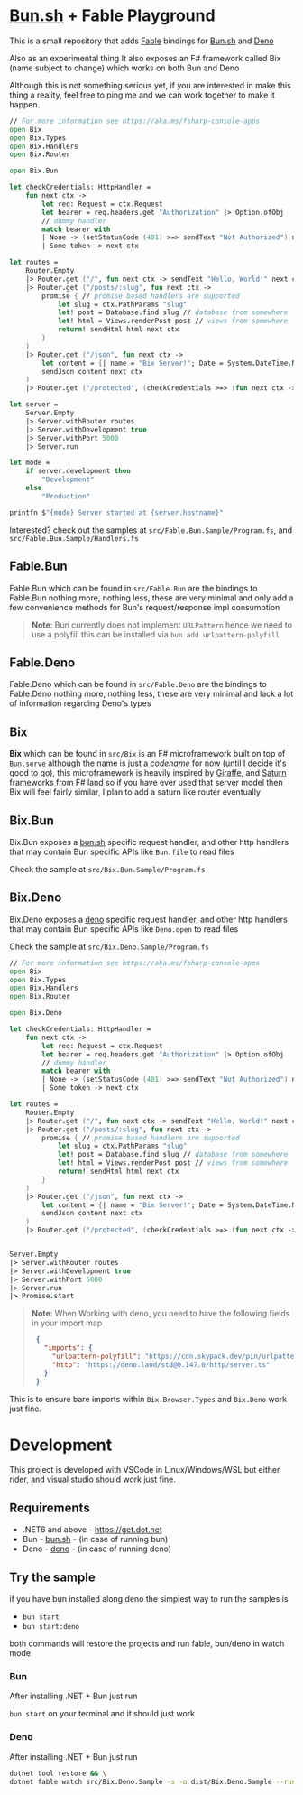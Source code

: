 [bun.sh]: https://bun.sh
[deno]: https://deno.land
[giraffe]: https://giraffe.wiki
[saturn]: https://github.com/SaturnFramework/Saturn
[Fable]: https://fable.io

# [Bun.sh] + Fable Playground

This is a small repository that adds [Fable] bindings for [Bun.sh] and [Deno]

Also as an experimental thing It also exposes an F# framework called Bix (name subject to change) which works on both Bun and Deno

Although this is not something serious yet, if you are interested in make this thing a reality, feel free to ping me and we can work together to make it happen.


```fsharp
// For more information see https://aka.ms/fsharp-console-apps
open Bix
open Bix.Types
open Bix.Handlers
open Bix.Router

open Bix.Bun

let checkCredentials: HttpHandler =
    fun next ctx ->
        let req: Request = ctx.Request
        let bearer = req.headers.get "Authorization" |> Option.ofObj
        // dummy handler
        match bearer with
        | None -> (setStatusCode (401) >=> sendText "Not Authorized") next ctx
        | Some token -> next ctx

let routes =
    Router.Empty
    |> Router.get ("/", fun next ctx -> sendText "Hello, World!" next ctx)
    |> Router.get ("/posts/:slug", fun next ctx ->
        promise { // promise based handlers are supported
            let slug = ctx.PathParams "slug"
            let! post = Database.find slug // database from somewhere
            let! html = Views.renderPost post // views from somewhere
            return! sendHtml html next ctx
        }
    )
    |> Router.get ("/json", fun next ctx ->
        let content = {| name = "Bix Server!"; Date = System.DateTime.Now |}
        sendJson content next ctx
    )
    |> Router.get ("/protected", (checkCredentials >=> (fun next ctx -> sendText "I'm protected!" next ctx)))

let server =
    Server.Empty
    |> Server.withRouter routes
    |> Server.withDevelopment true
    |> Server.withPort 5000
    |> Server.run

let mode =
    if server.development then
        "Development"
    else
        "Production"

printfn $"{mode} Server started at {server.hostname}"
```

Interested? check out the samples at `src/Fable.Bun.Sample/Program.fs`, and `src/Fable.Bun.Sample/Handlers.fs`

## Fable.Bun

Fable.Bun which can be found in `src/Fable.Bun` are the bindings to Fable.Bun nothing more, nothing less, these are very minimal and only add a few convenience methods for Bun's request/response impl consumption

> **Note**: Bun currently does not implement `URLPattern` hence we need to use a polyfill this can be installed via `bun add urlpattern-polyfill`

## Fable.Deno

Fable.Deno which can be found in `src/Fable.Deno` are the bindings to Fable.Deno nothing more, nothing less, these are very minimal and lack a lot of information regarding Deno's types

## Bix

**Bix** which can be found in `src/Bix` is an F# microframework built on top of `Bun.serve` although the name is just a _codename_ for now (until I decide it's good to go), this microframework is heavily inspired by [Giraffe], and [Saturn] frameworks from F# land so if you have ever used that server model then Bix will feel fairly similar, I plan to add a saturn like router eventually

## Bix.Bun

Bix.Bun exposes a [bun.sh] specific request handler, and other http handlers that may contain Bun specific APIs like `Bun.file` to read files 

Check the sample at `src/Bix.Bun.Sample/Program.fs`

## Bix.Deno

Bix.Deno exposes a [deno] specific request handler, and other http handlers that may contain Bun specific APIs like `Deno.open` to read files 

Check the sample at `src/Bix.Deno.Sample/Program.fs`


```fsharp
// For more information see https://aka.ms/fsharp-console-apps
open Bix
open Bix.Types
open Bix.Handlers
open Bix.Router

open Bix.Deno

let checkCredentials: HttpHandler =
    fun next ctx ->
        let req: Request = ctx.Request
        let bearer = req.headers.get "Authorization" |> Option.ofObj
        // dummy handler
        match bearer with
        | None -> (setStatusCode (401) >=> sendText "Not Authorized") next ctx
        | Some token -> next ctx

let routes =
    Router.Empty
    |> Router.get ("/", fun next ctx -> sendText "Hello, World!" next ctx)
    |> Router.get ("/posts/:slug", fun next ctx ->
        promise { // promise based handlers are supported
            let slug = ctx.PathParams "slug"
            let! post = Database.find slug // database from somewhere
            let! html = Views.renderPost post // views from somewhere
            return! sendHtml html next ctx
        }
    )
    |> Router.get ("/json", fun next ctx ->
        let content = {| name = "Bix Server!"; Date = System.DateTime.Now |}
        sendJson content next ctx
    )
    |> Router.get ("/protected", (checkCredentials >=> (fun next ctx -> sendText "I'm protected!" next ctx)))


Server.Empty
|> Server.withRouter routes
|> Server.withDevelopment true
|> Server.withPort 5000
|> Server.run
|> Promise.start
```

> **Note**: When Working with deno, you need to have the following fields in your import map
> ```json
>  {
>    "imports": {
>      "urlpattern-polyfill": "https://cdn.skypack.dev/pin/urlpattern-polyfill@v5.0.3-5dMKTgPBkStj8a3hiMD2/mode=imports,min/optimized/urlpattern-polyfill.js",
>      "http": "https://deno.land/std@0.147.0/http/server.ts"
>    }
>  }
> ```

This is to ensure bare imports within `Bix.Browser.Types` and `Bix.Deno` work just fine.


# Development

This project is developed with VSCode in Linux/Windows/WSL but either rider, and visual studio should work just fine.


## Requirements

- .NET6 and above - https://get.dot.net
- Bun - [bun.sh] - (in case of running bun)
- Deno - [deno] - (in case of running deno)

## Try the sample

if you have bun installed along deno the simplest way to run the samples is

- `bun start`
- `bun start:deno`

both commands will restore the projects and run fable, bun/deno in watch mode


### Bun

After installing .NET + Bun just run

`bun start` on your terminal and it should just work

### Deno

After installing .NET + Bun just run
```sh
dotnet tool restore && \
dotnet fable watch src/Bix.Deno.Sample -s -o dist/Bix.Deno.Sample --run deno run -A ./dist/Bix.Deno.Sample/Program.js`
```

